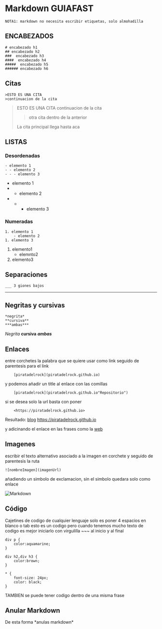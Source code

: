 # **Markdown GUIAFAST**
    NOTA1: markdown no necesita escribir etiquetas, solo almohadilla

## ENCABEZADOS
    # encabezado h1
    ## encabezado h2
    ###  encabezado h3
    ####  encabezado h4
    #####  encabezado h5
    ###### encabezado h6

## Citas
    >ESTO ES UNA CITA
    >continuacion de la cita
>ESTO ES UNA CITA
> continuacion de la cita
> > otra cita dentro de la anterior
> 
> La cita principal llega hasta aca 


## LISTAS
### Desordenadas
    - elemento 1
    - - elemento 2
    - - - elemento 3

- elemento 1
- - elemento 2
- - - elemento 3

### Numeradas
    1. elemento 1
        - elemento 2
    1. elemento 3

1. elemento1
   - elemnto2
2. elemento3

## Separaciones
    ___ 3 giones bajos
___

## Negritas y cursivas 
    *negrita*
    **cursiva**
    ***ambas***
*Negrita*
**cursiva**
***ambas***

## Enlaces 
entre corchetes la palabra que se quiere usar como link seguido de parentesis para el link

        [piratadelrock](piratadelrock.github.io)
y podemos añadir un title al enlace con las comillas

        [piratadelrock](piratadelrock.github.io"Repositorio")
si se desea solo la url basta con poner 

        <https://piratadelrock.github.io>
Resultado:
[blog](https://piratadelrock.github.io"Repositorio")
<https://piratadelrock.github.io>

y adicinando el enlace en las frases como la 
[web][wb]     

[wb]: https://piratadelrock.github.io

## Imagenes 
escribir el texto alternativo asociado a la imagen en corchete y seguido de parentesis la ruta
    
    ![nombreImagen](imagenUrl)
añadiendo un simbolo de exclamacion, sin el simbolo quedara solo como enlace

![Markdown](https://upload.wikimedia.org/wikipedia/commons/thumb/4/48/Markdown-mark.svg/1200px-Markdown-mark.svg.png)

## Código
Cajetines de codigo de cualquier lenguaje solo es poner 4 espacios en blanco o tab
    esto es un codigo 
pero cuando tenemos mucho texto de codigo es mejor iniciarlo con virgulilla ~~~ al inicio y al final 
~~~
div p {
    color:aquamarine;
}

div h2,div h3 {
    color:brown;
}

* {
    font-size: 24px;
    color: black;
}
~~~ 

TAMBIEN se puede tener codigo dentro de una misma frase

## Anular Markdown
De esta forma \*anulas markdown*

